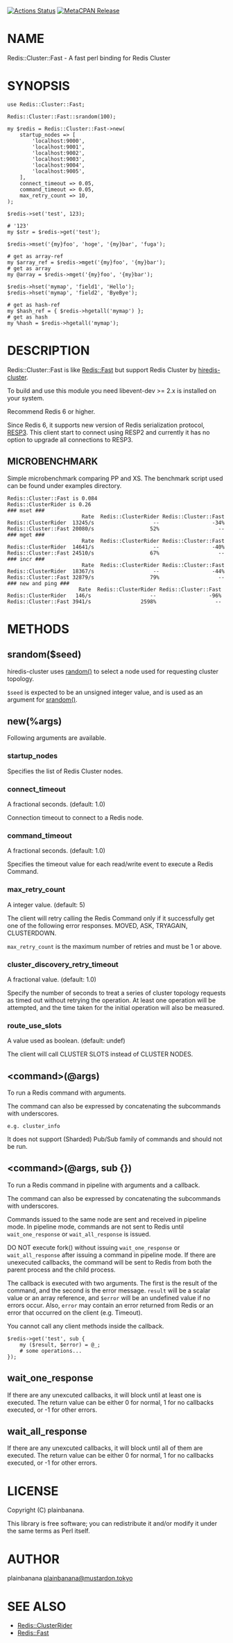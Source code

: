 [![Actions Status](https://github.com/plainbanana/Redis-Cluster-Fast/workflows/test/badge.svg)](https://github.com/plainbanana/Redis-Cluster-Fast/actions) [![MetaCPAN Release](https://badge.fury.io/pl/Redis-Cluster-Fast.svg)](https://metacpan.org/release/Redis-Cluster-Fast)
# NAME

Redis::Cluster::Fast - A fast perl binding for Redis Cluster

# SYNOPSIS

    use Redis::Cluster::Fast;

    Redis::Cluster::Fast::srandom(100);

    my $redis = Redis::Cluster::Fast->new(
        startup_nodes => [
            'localhost:9000',
            'localhost:9001',
            'localhost:9002',
            'localhost:9003',
            'localhost:9004',
            'localhost:9005',
        ],
        connect_timeout => 0.05,
        command_timeout => 0.05,
        max_retry_count => 10,
    );

    $redis->set('test', 123);

    # '123'
    my $str = $redis->get('test');

    $redis->mset('{my}foo', 'hoge', '{my}bar', 'fuga');

    # get as array-ref
    my $array_ref = $redis->mget('{my}foo', '{my}bar');
    # get as array
    my @array = $redis->mget('{my}foo', '{my}bar');

    $redis->hset('mymap', 'field1', 'Hello');
    $redis->hset('mymap', 'field2', 'ByeBye');

    # get as hash-ref
    my $hash_ref = { $redis->hgetall('mymap') };
    # get as hash
    my %hash = $redis->hgetall('mymap');

# DESCRIPTION

Redis::Cluster::Fast is like [Redis::Fast](https://github.com/shogo82148/Redis-Fast) but support Redis Cluster by [hiredis-cluster](https://github.com/Nordix/hiredis-cluster).

To build and use this module you need libevent-dev >= 2.x is installed on your system.

Recommend Redis 6 or higher.

Since Redis 6, it supports new version of Redis serialization protocol, [RESP3](https://github.com/antirez/RESP3/blob/master/spec.md).
This client start to connect using RESP2 and currently it has no option to upgrade all connections to RESP3.

## MICROBENCHMARK

Simple microbenchmark comparing PP and XS.
The benchmark script used can be found under examples directory.

    Redis::Cluster::Fast is 0.084
    Redis::ClusterRider is 0.26
    ### mset ###
                            Rate  Redis::ClusterRider Redis::Cluster::Fast
    Redis::ClusterRider  13245/s                   --                 -34%
    Redis::Cluster::Fast 20080/s                  52%                   --
    ### mget ###
                            Rate  Redis::ClusterRider Redis::Cluster::Fast
    Redis::ClusterRider  14641/s                   --                 -40%
    Redis::Cluster::Fast 24510/s                  67%                   --
    ### incr ###
                            Rate  Redis::ClusterRider Redis::Cluster::Fast
    Redis::ClusterRider  18367/s                   --                 -44%
    Redis::Cluster::Fast 32879/s                  79%                   --
    ### new and ping ###
                           Rate  Redis::ClusterRider Redis::Cluster::Fast
    Redis::ClusterRider   146/s                   --                 -96%
    Redis::Cluster::Fast 3941/s                2598%                   --

# METHODS

## srandom($seed)

hiredis-cluster uses [random()](https://linux.die.net/man/3/random) to select a node used for requesting cluster topology.

`$seed` is expected to be an unsigned integer value,
and is used as an argument for [srandom()](https://linux.die.net/man/3/srandom).

## new(%args)

Following arguments are available.

### startup\_nodes

Specifies the list of Redis Cluster nodes.

### connect\_timeout

A fractional seconds. (default: 1.0)

Connection timeout to connect to a Redis node.

### command\_timeout

A fractional seconds. (default: 1.0)

Specifies the timeout value for each read/write event to execute a Redis Command.

### max\_retry\_count

A integer value. (default: 5)

The client will retry calling the Redis Command only if it successfully get one of the following error responses.
MOVED, ASK, TRYAGAIN, CLUSTERDOWN.

`max_retry_count` is the maximum number of retries and must be 1 or above.

### cluster\_discovery\_retry\_timeout

A fractional value. (default: 1.0)

Specify the number of seconds to treat a series of cluster topology requests as timed out without retrying the operation.
At least one operation will be attempted, and the time taken for the initial operation will also be measured.

### route\_use\_slots

A value used as boolean. (default: undef)

The client will call CLUSTER SLOTS instead of CLUSTER NODES.

## &lt;command>(@args)

To run a Redis command with arguments.

The command can also be expressed by concatenating the subcommands with underscores.

    e.g. cluster_info

It does not support (Sharded) Pub/Sub family of commands and should not be run.

## &lt;command>(@args, sub {})

To run a Redis command in pipeline with arguments and a callback.

The command can also be expressed by concatenating the subcommands with underscores.

Commands issued to the same node are sent and received in pipeline mode.
In pipeline mode, commands are not sent to Redis until `wait_one_response` or `wait_all_response` is issued.

DO NOT execute fork() without issuing `wait_one_response` or `wait_all_response` after issuing a command in pipeline mode.
If there are unexecuted callbacks, the command will be sent to Redis from both the parent process and the child process.

The callback is executed with two arguments.
The first is the result of the command, and the second is the error message.
`result` will be a scalar value or an array reference, and `$error` will be an undefined value if no errors occur.
Also, `error` may contain an error returned from Redis or an error that occurred on the client (e.g. Timeout).

You cannot call any client methods inside the callback.

    $redis->get('test', sub {
        my ($result, $error) = @_;
        # some operations...
    });

## wait\_one\_response

If there are any unexcuted callbacks, it will block until at least one is executed.
The return value can be either 0 for normal, 1 for no callbacks executed, or -1 for other errors.

## wait\_all\_response

If there are any unexcuted callbacks, it will block until all of them are executed.
The return value can be either 0 for normal, 1 for no callbacks executed, or -1 for other errors.

# LICENSE

Copyright (C) plainbanana.

This library is free software; you can redistribute it and/or modify
it under the same terms as Perl itself.

# AUTHOR

plainbanana <plainbanana@mustardon.tokyo>

# SEE ALSO

- [Redis::ClusterRider](https://github.com/iph0/Redis-ClusterRider)
- [Redis::Fast](https://github.com/shogo82148/Redis-Fast)

